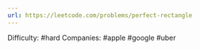 ```yaml
---
url: https://leetcode.com/problems/perfect-rectangle
---
```


Difficulty: #hard
Companies: #apple #google #uber